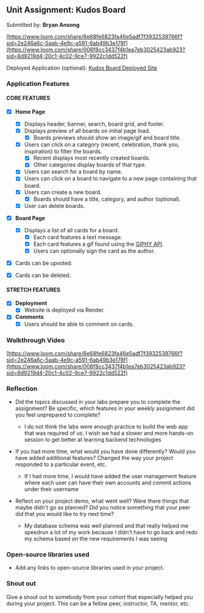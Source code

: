 ## Unit Assignment: Kudos Board

Submitted by: **Bryan Ansong**

[https://www.loom.com/share/6e68fe6823fa46e5adf7f3932539766f?sid=2e246a6c-5aab-4e9c-a591-6ab49b3e178f](https://www.loom.com/share/006f8cc3437f4b1ea7eb3025423ab923?sid=8d9219d4-20c1-4c02-9ce7-9922c1dd522f)

Deployed Application (optional): [Kudos Board Deployed Site](https://metau-project3-frontend.onrender.com)

### Application Features

#### CORE FEATURES

- [x] **Home Page**

  - [x] Displays header, banner, search, board grid, and footer.
  - [x] Displays preview of all boards on initial page load.
    - [x] Boards previews should show an image/gif and board title.
  - [x] Users can click on a category (recent, celebration, thank you, inspiration) to filter the boards.
    - [x] Recent displays most recently created boards.
    - [x] Other categories display boards of that type.
  - [x] Users can search for a board by name.
  - [x] Users can click on a board to navigate to a new page containing that board.
  - [x] Users can create a new board.
    - [x] Boards should have a title, category, and author (optional).
  - [x] User can delete boards.

- [x] **Board Page**
  - [x] Displays a list of all cards for a board.
    - [x] Each card features a text message.
    - [x] Each card features a gif found using the [GIPHY API](https://developers.giphy.com/docs/api/).
    - [x] Users can optionally sign the card as the author.
- [x] Cards can be upvoted.
- [x] Cards can be deleted.

#### STRETCH FEATURES

- [x] **Deployment**
  - [x] Website is deployed via Render.
- [x] **Comments**
  - [x] Users should be able to comment on cards.

### Walkthrough Video

[https://www.loom.com/share/6e68fe6823fa46e5adf7f3932539766f?sid=2e246a6c-5aab-4e9c-a591-6ab49b3e178f](https://www.loom.com/share/006f8cc3437f4b1ea7eb3025423ab923?sid=8d9219d4-20c1-4c02-9ce7-9922c1dd522f)

### Reflection

- Did the topics discussed in your labs prepare you to complete the assignment? Be specific, which features in your weekly assignment did you feel unprepared to complete?
  -  I do not think the labs were enough practice to build the web app that was required of us. I wish we had a slower and more hands-on session to get better at learning backend technologies

- If you had more time, what would you have done differently? Would you have added additional features? Changed the way your project responded to a particular event, etc.
  - If I had more time, I would have added the user management feature where each user can have their own accounts and commit actions under their username

- Reflect on your project demo, what went well? Were there things that maybe didn't go as planned? Did you notice something that your peer did that you would like to try next time?
  - My database schema was well planned and that really helped me speedrun a lot of my work because I didn't have to go back and redo my schema based on the new requirements I was seeing

### Open-source libraries used

- Add any links to open-source libraries used in your project.

### Shout out

Give a shout out to somebody from your cohort that especially helped you during your project. This can be a fellow peer, instructor, TA, mentor, etc.
